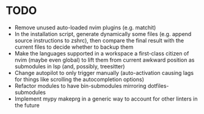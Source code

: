 # TODO

- Remove unused auto-loaded nvim plugins (e.g. matchit)
- In the installation script, generate dynamically some files (e.g. append source instructions to zshrc), then compare the final result with the current files to decide whether to backup them
- Make the languages supported in a workspace a first-class citizen of nvim (maybe even global) to lift them from current awkward position as submodules in lsp (and, possibly, treesitter)
- Change autopilot to only trigger manually (auto-activation causing lags for things like scrolling the autocompletion options)
- Refactor modules to have bin-submodules mirroring dotfiles-submodules
- Implement mypy makeprg in a generic way to account for other linters in the future

